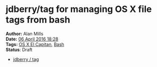 jdberry/tag for managing OS X file tags from bash
=================================================
**Author:** Alan Mills  
**Date:** [06 April 2016 18:28](/blog/history/2016-04.md)  
**Tags:** [OS X El Capitan](/blog/categories/osx-10-10.md), [Bash](/blog/categories/bash.md)  
**Status**: Draft

* [jdberry / tag](https://github.com/jdberry/tag)
